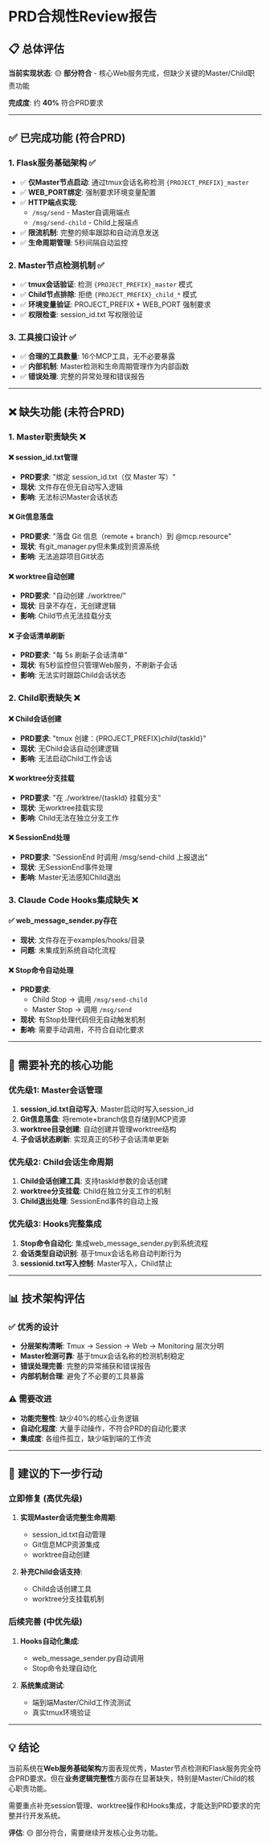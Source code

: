 # PRD合规性Review报告

## 📋 总体评估

**当前实现状态**: 🟡 **部分符合** - 核心Web服务完成，但缺少关键的Master/Child职责功能

**完成度**: 约 **40%** 符合PRD要求

---

## ✅ 已完成功能 (符合PRD)

### 1. Flask服务基础架构 ✅
- ✅ **仅Master节点启动**: 通过tmux会话名称检测 `{PROJECT_PREFIX}_master`
- ✅ **WEB_PORT绑定**: 强制要求环境变量配置
- ✅ **HTTP端点实现**:
  - `/msg/send` - Master自调用端点
  - `/msg/send-child` - Child上报端点
- ✅ **限流机制**: 完整的频率跟踪和自动消息发送
- ✅ **生命周期管理**: 5秒间隔自动监控

### 2. Master节点检测机制 ✅
- ✅ **tmux会话验证**: 检测 `{PROJECT_PREFIX}_master` 模式
- ✅ **Child节点排除**: 拒绝 `{PROJECT_PREFIX}_child_*` 模式
- ✅ **环境变量验证**: PROJECT_PREFIX + WEB_PORT 强制要求
- ✅ **权限检查**: session_id.txt 写权限验证

### 3. 工具接口设计 ✅
- ✅ **合理的工具数量**: 16个MCP工具，无不必要暴露
- ✅ **内部机制**: Master检测和生命周期管理作为内部函数
- ✅ **错误处理**: 完整的异常处理和错误报告

---

## ❌ 缺失功能 (未符合PRD)

### 1. Master职责缺失 ❌

#### ❌ session_id.txt管理
- **PRD要求**: "绑定 session_id.txt（仅 Master 写）"
- **现状**: 文件存在但无自动写入逻辑
- **影响**: 无法标识Master会话状态

#### ❌ Git信息落盘
- **PRD要求**: "落盘 Git 信息（remote + branch）到 @mcp.resource"
- **现状**: 有git_manager.py但未集成到资源系统
- **影响**: 无法追踪项目Git状态

#### ❌ worktree自动创建
- **PRD要求**: "自动创建 ./worktree/"
- **现状**: 目录不存在，无创建逻辑
- **影响**: Child节点无法挂载分支

#### ❌ 子会话清单刷新
- **PRD要求**: "每 5s 刷新子会话清单"
- **现状**: 有5秒监控但只管理Web服务，不刷新子会话
- **影响**: 无法实时跟踪Child会话状态

### 2. Child职责缺失 ❌

#### ❌ Child会话创建
- **PRD要求**: "tmux 创建：{PROJECT_PREFIX}_child_{taskId}"
- **现状**: 无Child会话自动创建逻辑
- **影响**: 无法启动Child工作会话

#### ❌ worktree分支挂载
- **PRD要求**: "在 ./worktree/{taskId} 挂载分支"
- **现状**: 无worktree挂载实现
- **影响**: Child无法在独立分支工作

#### ❌ SessionEnd处理
- **PRD要求**: "SessionEnd 时调用 /msg/send-child 上报退出"
- **现状**: 无SessionEnd事件处理
- **影响**: Master无法感知Child退出

### 3. Claude Code Hooks集成缺失 ❌

#### ✅ web_message_sender.py存在
- **现状**: 文件存在于examples/hooks/目录
- **问题**: 未集成到系统自动化流程

#### ❌ Stop命令自动处理
- **PRD要求**:
  - Child Stop → 调用 `/msg/send-child`
  - Master Stop → 调用 `/msg/send`
- **现状**: 有Stop处理代码但无自动触发机制
- **影响**: 需要手动调用，不符合自动化要求

---

## 🔧 需要补充的核心功能

### 优先级1: Master会话管理
1. **session_id.txt自动写入**: Master启动时写入session_id
2. **Git信息落盘**: 将remote+branch信息存储到MCP资源
3. **worktree目录创建**: 自动创建并管理worktree结构
4. **子会话状态刷新**: 实现真正的5秒子会话清单更新

### 优先级2: Child会话生命周期
1. **Child会话创建工具**: 支持taskId参数的会话创建
2. **worktree分支挂载**: Child在独立分支工作的机制
3. **Child退出处理**: SessionEnd事件的自动上报

### 优先级3: Hooks完整集成
1. **Stop命令自动化**: 集成web_message_sender.py到系统流程
2. **会话类型自动识别**: 基于tmux会话名称自动判断行为
3. **sessionid.txt写入控制**: Master写入，Child禁止

---

## 📊 技术架构评估

### ✅ 优秀的设计
- **分层架构清晰**: Tmux → Session → Web → Monitoring 层次分明
- **Master检测可靠**: 基于tmux会话名称的检测机制稳定
- **错误处理完善**: 完整的异常捕获和错误报告
- **内部机制合理**: 避免了不必要的工具暴露

### ⚠️ 需要改进
- **功能完整性**: 缺少40%的核心业务逻辑
- **自动化程度**: 大量手动操作，不符合PRD的自动化要求
- **集成度**: 各组件孤立，缺少端到端的工作流

---

## 🎯 建议的下一步行动

### 立即修复 (高优先级)
1. **实现Master会话完整生命周期**:
   - session_id.txt自动管理
   - Git信息MCP资源集成
   - worktree自动创建

2. **补充Child会话支持**:
   - Child会话创建工具
   - worktree分支挂载机制

### 后续完善 (中优先级)
1. **Hooks自动化集成**:
   - web_message_sender.py自动调用
   - Stop命令处理自动化

2. **系统集成测试**:
   - 端到端Master/Child工作流测试
   - 真实tmux环境验证

---

## 💡 结论

当前系统在**Web服务基础架构**方面表现优秀，Master节点检测和Flask服务完全符合PRD要求。但在**业务逻辑完整性**方面存在显著缺失，特别是Master/Child的核心职责功能。

需要重点补充session管理、worktree操作和Hooks集成，才能达到PRD要求的完整并行开发系统。

**评估**: 🟡 部分符合，需要继续开发核心业务功能。